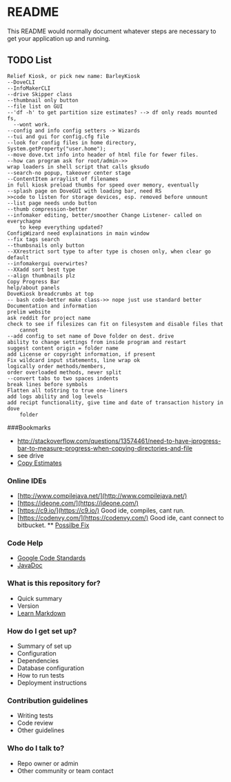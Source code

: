 # README #

This README would normally document whatever steps are necessary to get your application up and running.
## TODO List
    Relief Kiosk, or pick new name: BarleyKiosk
    --DoveCLI
  	--InfoMakerCLI
 	--drive Skipper class
 	--thumbnail only button
 	--file list on GUI
 	--'df -h' to get partition size estimates? --> df only reads mounted fs, 
 	  --wont work.
 	--config and info config setters -> Wizards
 	--tui and gui for config.cfg file
 	--look for config files in home directory, System.getProperty("user.home");
 	--move dove.txt info into header of html file for fewer files.
 	--how can program ask for root/admin->> 
 	wrap loaders in shell script that calls gksudo
 	--search-no popup, takeover center stage
 	--ContentItem arraylist of filenames
 	in full kiosk preload thumbs for speed over memory, eventually
 	--splash page on DoveGUI with loading bar, need RS
 	>>code to listen for storage devices, esp. removed before unmount
 	--list page needs undo button
 	--thumb compression-better
 	--infomaker editing, better/smoother Change Listener- called on everychagne
 	 	to keep everything updated?
 	ConfigWizard need explainations in main window
 	--fix tags search
 	--thumbsnails only button
 	--XXrestrict sort type to after type is chosen only, when clear go default
 	--infomakergui overwirtes?
 	--XXadd sort best type
 	--align thumbnails plz
 	Copy Progress Bar
 	help/about panels
 	DoveKiosk breadcrumbs at top
 	-- bash code-better make class->> nope just use standard better
 	Documentation and information
 	prelim website
 	ask reddit for project name
 	check to see if filesizes can fit on filesystem and disable files that 
 		cannot
 	--add config to set name of Dove folder on dest. drive
 	ability to change settings from inside program and restart
 	suggest content origin = folder name
 	add License or copyright information, if present
 	Fix wildcard input statements, line wrap ok
 	logically order methods/members,
 	order overloaded methods, never split
 	--convert tabs to two spaces indents
 	break lines before symbols
 	Flatten all toString to true one-liners
 	add logs ability and log levels
 	add recipt functionality, give time and date of transaction history in dove
 	    folder

###Bookmarks
* http://stackoverflow.com/questions/13574461/need-to-have-jprogress-bar-to-measure-progress-when-copying-directories-and-file
* see drive
* [Copy Estimates](http://stackoverflow.com/questions/1152208/computing-estimated-times-of-file-copies-movements)
 	

### Online IDEs
* [http://www.compilejava.net/](http://www.compilejava.net/)
* [https://ideone.com/](https://ideone.com/)
* [https://c9.io/](https://c9.io/) Good ide, compiles, cant run.
* [https://codenvy.com/](https://codenvy.com/) Good ide, cant connect to bitbucket.
** [Possilbe Fix](http://docs.codenvy.com/user/tutorials/)
### Code Help
* [Google Code Standards](https://google-styleguide.googlecode.com/svn/trunk/javaguide.html)
* [JavaDoc](http://www.oracle.com/technetwork/articles/java/index-137868.html)


### What is this repository for? ###

* Quick summary
* Version
* [Learn Markdown](https://bitbucket.org/tutorials/markdowndemo)

### How do I get set up? ###

* Summary of set up
* Configuration
* Dependencies
* Database configuration
* How to run tests
* Deployment instructions

### Contribution guidelines ###

* Writing tests
* Code review
* Other guidelines

### Who do I talk to? ###

* Repo owner or admin
* Other community or team contact